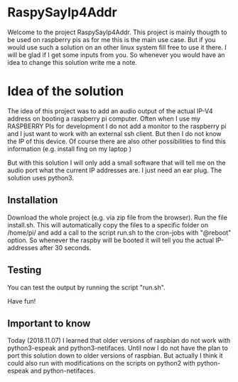 # RaspySayIp4Addr
Welcome to the project RaspySayIp4Addr.
This project is mainly thougth to be used on raspberry pis as for me this is the main use case. But if you would use such a solution on an other linux system fill free to use it there.
I will be glad if I get some inputs from you. So whenever you would have an idea to change this solution write me a note.
# Idea of the solution
The idea of this project was to add an audio output of the actual IP-V4 address on booting a raspberry pi computer.
Often when I use my RASPBERRY PIs for development I do not add a monitor to the raspberry pi and I just want to work with an external ssh client.
But then I do not know the IP of this device. Of course there are also other possibilities to find this information (e.g. install fing on my laptop )  

But with this solution I will only add a small software that will tell me on the audio port what the current IP addresses are. I just need an ear plug.
The solution uses python3.

## Installation
Download the whole project (e.g. via zip file from the browser).
Run the file install.sh.
This will automatically copy the files to a specific folder on /home/pi/ and add a call to the script run.sh to the cron-jobs with "@reboot" option.
So whenever the raspby will be booted it will tell you the actual IP-addresses after 30 seconds.

## Testing
You can test the output by running the script "run.sh".

Have fun!

## Important to know
Today (2018.11.07) I learned that older versions of raspbian do not work with python3-espeak and python3-netifaces. Until now I do not have the plan to port this solution down to older versions of raspbian. But actually I think it could also run with modifications on the scripts on python2 with python-espeak and python-netifaces.
